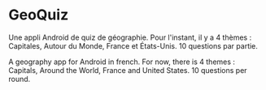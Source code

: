 # GeoQuiz
Une appli Android de quiz de géographie. Pour l'instant, il y a 4 thèmes : Capitales, Autour du Monde, France et États-Unis. 10 questions par partie.

A geography app for Android in french. For now, there is 4 themes : Capitals, Around the World, France and United States. 10 questions per round.
